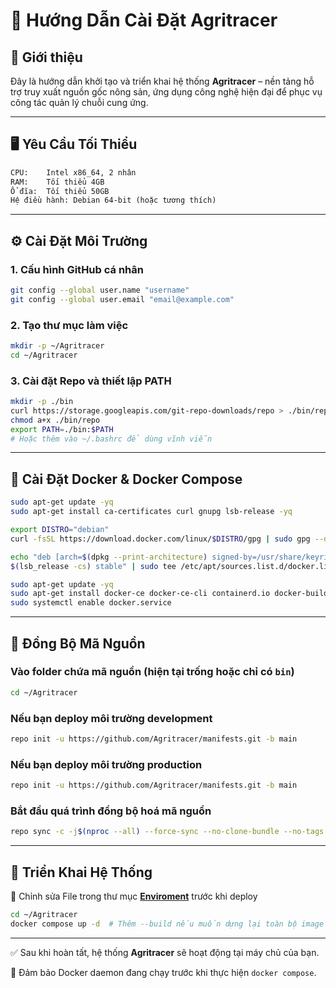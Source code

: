 # 🚀 Hướng Dẫn Cài Đặt Agritracer

## 🔰 Giới thiệu

Đây là hướng dẫn khởi tạo và triển khai hệ thống **Agritracer** – nền tảng hỗ trợ truy xuất nguồn gốc nông sản, ứng dụng công nghệ hiện đại để phục vụ công tác quản lý chuỗi cung ứng.

---

## 🖥 Yêu Cầu Tối Thiểu

```txt
CPU:    Intel x86_64, 2 nhân
RAM:    Tối thiểu 4GB
Ổ đĩa:  Tối thiểu 50GB
Hệ điều hành: Debian 64-bit (hoặc tương thích)
```

---

## ⚙️ Cài Đặt Môi Trường

### 1. Cấu hình GitHub cá nhân

```bash
git config --global user.name "username"
git config --global user.email "email@example.com"
```

### 2. Tạo thư mục làm việc

```bash
mkdir -p ~/Agritracer
cd ~/Agritracer
```

### 3. Cài đặt Repo và thiết lập PATH

```bash
mkdir -p ./bin
curl https://storage.googleapis.com/git-repo-downloads/repo > ./bin/repo
chmod a+x ./bin/repo
export PATH=./bin:$PATH
# Hoặc thêm vào ~/.bashrc để dùng vĩnh viễn
```

---

## 🐳 Cài Đặt Docker & Docker Compose

```bash
sudo apt-get update -yq
sudo apt-get install ca-certificates curl gnupg lsb-release -yq

export DISTRO="debian"
curl -fsSL https://download.docker.com/linux/$DISTRO/gpg | sudo gpg --dearmor -o /usr/share/keyrings/docker-archive-keyring.gpg

echo "deb [arch=$(dpkg --print-architecture) signed-by=/usr/share/keyrings/docker-archive-keyring.gpg] https://download.docker.com/linux/$DISTRO \
$(lsb_release -cs) stable" | sudo tee /etc/apt/sources.list.d/docker.list > /dev/null

sudo apt-get update -yq
sudo apt-get install docker-ce docker-ce-cli containerd.io docker-buildx-plugin docker-compose-plugin -yq
sudo systemctl enable docker.service
```

---

## 🔄 Đồng Bộ Mã Nguồn
### Vào folder chứa mã nguồn (hiện tại trống hoặc chỉ có `bin`)
```bash
cd ~/Agritracer
```

### Nếu bạn deploy môi trường development
```bash
repo init -u https://github.com/Agritracer/manifests.git -b main
```

### Nếu bạn deploy môi trường production
```bash
repo init -u https://github.com/Agritracer/manifests.git -b main
```

### Bắt đầu quá trình đồng bộ hoá mã nguồn
```bash
repo sync -c -j$(nproc --all) --force-sync --no-clone-bundle --no-tags
```

---

## 🚀 Triển Khai Hệ Thống
📌 Chỉnh sửa File trong thư mục [**Enviroment**](https://github.com/Agritracer/Enviroment.git) trước khi deploy

```bash
cd ~/Agritracer
docker compose up -d  # Thêm --build nếu muốn dựng lại toàn bộ image
```

---

✅ Sau khi hoàn tất, hệ thống **Agritracer** sẽ hoạt động tại máy chủ của bạn.

📌 Đảm bảo Docker daemon đang chạy trước khi thực hiện `docker compose`.
